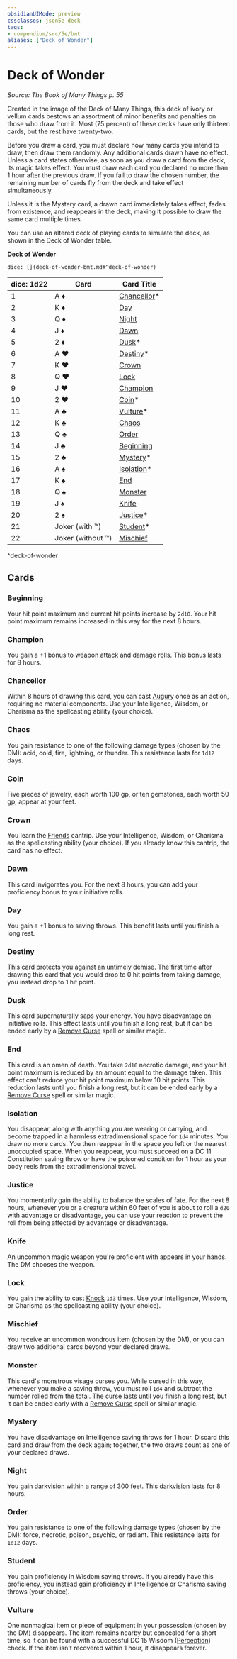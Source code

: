 ```yaml
---
obsidianUIMode: preview
cssclasses: json5e-deck
tags:
- compendium/src/5e/bmt
aliases: ["Deck of Wonder"]
---
```

# Deck of Wonder
*Source: The Book of Many Things p. 55*  

Created in the image of the Deck of Many Things, this deck of ivory or vellum cards bestows an assortment of minor benefits and penalties on those who draw from it. Most (75 percent) of these decks have only thirteen cards, but the rest have twenty-two.

Before you draw a card, you must declare how many cards you intend to draw, then draw them randomly. Any additional cards drawn have no effect. Unless a card states otherwise, as soon as you draw a card from the deck, its magic takes effect. You must draw each card you declared no more than 1 hour after the previous draw. If you fail to draw the chosen number, the remaining number of cards fly from the deck and take effect simultaneously.

Unless it is the Mystery card, a drawn card immediately takes effect, fades from existence, and reappears in the deck, making it possible to draw the same card multiple times.

You can use an altered deck of playing cards to simulate the deck, as shown in the Deck of Wonder table.

**Deck of Wonder**

`dice: [](deck-of-wonder-bmt.md#^deck-of-wonder)`

| dice: 1d22 | Card | Card Title |
|------------|------|------------|
| 1 | A ♦ | [Chancellor](/Systems/5e/decks/deck-of-wonder-bmt.md#Chancellor)* |
| 2 | K ♦ | [Day](/Systems/5e/decks/deck-of-wonder-bmt.md#Day) |
| 3 | Q ♦ | [Night](/Systems/5e/decks/deck-of-wonder-bmt.md#Night) |
| 4 | J ♦ | [Dawn](/Systems/5e/decks/deck-of-wonder-bmt.md#Dawn) |
| 5 | 2 ♦ | [Dusk](/Systems/5e/decks/deck-of-wonder-bmt.md#Dusk)* |
| 6 | A ♥ | [Destiny](/Systems/5e/decks/deck-of-wonder-bmt.md#Destiny)* |
| 7 | K ♥ | [Crown](/Systems/5e/decks/deck-of-wonder-bmt.md#Crown) |
| 8 | Q ♥ | [Lock](/Systems/5e/decks/deck-of-wonder-bmt.md#Lock) |
| 9 | J ♥ | [Champion](/Systems/5e/decks/deck-of-wonder-bmt.md#Champion) |
| 10 | 2 ♥ | [Coin](/Systems/5e/decks/deck-of-wonder-bmt.md#Coin)* |
| 11 | A ♣ | [Vulture](/Systems/5e/decks/deck-of-wonder-bmt.md#Vulture)* |
| 12 | K ♣ | [Chaos](/Systems/5e/decks/deck-of-wonder-bmt.md#Chaos) |
| 13 | Q ♣ | [Order](/Systems/5e/decks/deck-of-wonder-bmt.md#Order) |
| 14 | J ♣ | [Beginning](/Systems/5e/decks/deck-of-wonder-bmt.md#Beginning) |
| 15 | 2 ♣ | [Mystery](/Systems/5e/decks/deck-of-wonder-bmt.md#Mystery)* |
| 16 | A ♠ | [Isolation](/Systems/5e/decks/deck-of-wonder-bmt.md#Isolation)* |
| 17 | K ♠ | [End](/Systems/5e/decks/deck-of-wonder-bmt.md#End) |
| 18 | Q ♠ | [Monster](/Systems/5e/decks/deck-of-wonder-bmt.md#Monster) |
| 19 | J ♠ | [Knife](/Systems/5e/decks/deck-of-wonder-bmt.md#Knife) |
| 20 | 2 ♠ | [Justice](/Systems/5e/decks/deck-of-wonder-bmt.md#Justice)* |
| 21 | Joker (with ™) | [Student](/Systems/5e/decks/deck-of-wonder-bmt.md#Student)* |
| 22 | Joker (without ™) | [Mischief](/Systems/5e/decks/deck-of-wonder-bmt.md#Mischief) |
^deck-of-wonder

## Cards

### Beginning
Your hit point maximum and current hit points increase by `2d10`. Your hit point maximum remains increased in this way for the next 8 hours.

### Champion
You gain a +1 bonus to weapon attack and damage rolls. This bonus lasts for 8 hours.

### Chancellor
Within 8 hours of drawing this card, you can cast [Augury](/Systems/5e/spells/augury.md) once as an action, requiring no material components. Use your Intelligence, Wisdom, or Charisma as the spellcasting ability (your choice).

### Chaos
You gain resistance to one of the following damage types (chosen by the DM): acid, cold, fire, lightning, or thunder. This resistance lasts for `1d12` days.

### Coin
Five pieces of jewelry, each worth 100 gp, or ten gemstones, each worth 50 gp, appear at your feet.

### Crown
You learn the [Friends](/Systems/5e/spells/friends.md) cantrip. Use your Intelligence, Wisdom, or Charisma as the spellcasting ability (your choice). If you already know this cantrip, the card has no effect.

### Dawn
This card invigorates you. For the next 8 hours, you can add your proficiency bonus to your initiative rolls.

### Day
You gain a +1 bonus to saving throws. This benefit lasts until you finish a long rest.

### Destiny
This card protects you against an untimely demise. The first time after drawing this card that you would drop to 0 hit points from taking damage, you instead drop to 1 hit point.

### Dusk
This card supernaturally saps your energy. You have disadvantage on initiative rolls. This effect lasts until you finish a long rest, but it can be ended early by a [Remove Curse](/Systems/5e/spells/remove-curse.md) spell or similar magic.

### End
This card is an omen of death. You take `2d10` necrotic damage, and your hit point maximum is reduced by an amount equal to the damage taken. This effect can't reduce your hit point maximum below 10 hit points. This reduction lasts until you finish a long rest, but it can be ended early by a [Remove Curse](/Systems/5e/spells/remove-curse.md) spell or similar magic.

### Isolation
You disappear, along with anything you are wearing or carrying, and become trapped in a harmless extradimensional space for `1d4` minutes. You draw no more cards. You then reappear in the space you left or the nearest unoccupied space. When you reappear, you must succeed on a DC 11 Constitution saving throw or have the poisoned condition for 1 hour as your body reels from the extradimensional travel.

### Justice
You momentarily gain the ability to balance the scales of fate. For the next 8 hours, whenever you or a creature within 60 feet of you is about to roll a `d20` with advantage or disadvantage, you can use your reaction to prevent the roll from being affected by advantage or disadvantage.

### Knife
An uncommon magic weapon you're proficient with appears in your hands. The DM chooses the weapon.

### Lock
You gain the ability to cast [Knock](/Systems/5e/spells/knock.md) `1d3` times. Use your Intelligence, Wisdom, or Charisma as the spellcasting ability (your choice).

### Mischief
You receive an uncommon wondrous item (chosen by the DM), or you can draw two additional cards beyond your declared draws.

### Monster
This card's monstrous visage curses you. While cursed in this way, whenever you make a saving throw, you must roll `1d4` and subtract the number rolled from the total. The curse lasts until you finish a long rest, but it can be ended early with a [Remove Curse](/Systems/5e/spells/remove-curse.md) spell or similar magic.

### Mystery
You have disadvantage on Intelligence saving throws for 1 hour. Discard this card and draw from the deck again; together, the two draws count as one of your declared draws.

### Night
You gain [darkvision](/Systems/5e/rules/senses.md#darkvision) within a range of 300 feet. This [darkvision](/Systems/5e/rules/senses.md#darkvision) lasts for 8 hours.

### Order
You gain resistance to one of the following damage types (chosen by the DM): force, necrotic, poison, psychic, or radiant. This resistance lasts for `1d12` days.

### Student
You gain proficiency in Wisdom saving throws. If you already have this proficiency, you instead gain proficiency in Intelligence or Charisma saving throws (your choice).

### Vulture
One nonmagical item or piece of equipment in your possession (chosen by the DM) disappears. The item remains nearby but concealed for a short time, so it can be found with a successful DC 15 Wisdom ([Perception](/Systems/5e/rules/skills.md#Perception)) check. If the item isn't recovered within 1 hour, it disappears forever.